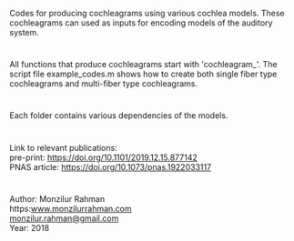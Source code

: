 Codes for producing cochleagrams using various cochlea models. These 
cochleagrams can used as inputs for encoding models of the auditory 
system.
# 
All functions that produce cochleagrams start with 'cochleagram_'. The 
script file example_codes.m shows how to create both single fiber type 
cochleagrams and multi-fiber type cochleagrams.
#
Each folder contains various dependencies of the models.
#
Link to relevant publications: <br />
pre-print: https://doi.org/10.1101/2019.12.15.877142<br />
PNAS article: https://doi.org/10.1073/pnas.1922033117
#
Author: Monzilur Rahman<br />
https:www.monzilurrahman.com<br />
monzilur.rahman@gmail.com<br />
Year: 2018